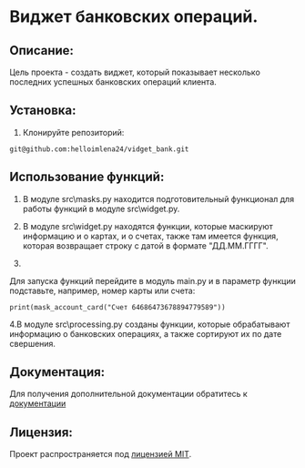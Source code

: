 # Виджет банковских операций.

## Описание:
Цель проекта - создать виджет, который показывает несколько последних успешных банковских операций клиента.

## Установка:
1. Клонируйте репозиторий:
```
git@github.com:helloimlena24/vidget_bank.git
```

## Использование функций:
1. В модуле src\masks.py находится подготовительный функционал для работы функций в модуле src\widget.py.

2. В модуле src\widget.py находятся функции, которые маскируют информацию и о картах, и о счетах,
также там имеется функция, которая возвращает строку с датой в формате "ДД.ММ.ГГГГ".
3. 
Для запуска функций перейдите в модуль main.py и в параметр функции подставьте, например, номер карты или счета:
```
print(mask_account_card("Счет 64686473678894779589"))
```
4.В модуле src\processing.py созданы функции, которые обрабатывают информацию о банковских операциях, а также сортируют их по дате свершения.

## Документация:
Для получения дополнительной документации обратитесь к [документации](https://github.com/helloimlena24)

## Лицензия:
Проект распространяется под [лицензией MIT](LICENSE).